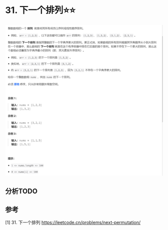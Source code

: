 # 31. 下一个排列⭐⭐
![](../../../_static/leetcode/lc31_01.png)

## 分析TODO

## 参考
[1] 31. 下一个排列 https://leetcode.cn/problems/next-permutation/